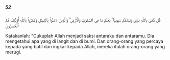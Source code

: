 ##### 52

<span class="ayah">قُلْ كَفَىٰ بِٱللَّهِ بَيْنِى وَبَيْنَكُمْ شَهِيدًۭا ۖ يَعْلَمُ مَا فِى ٱلسَّمَٰوَٰتِ وَٱلْأَرْضِ ۗ وَٱلَّذِينَ ءَامَنُوا۟ بِٱلْبَٰطِلِ وَكَفَرُوا۟ بِٱللَّهِ أُو۟لَٰٓئِكَ هُمُ ٱلْخَٰسِرُونَ</span>

<span class="ayah_translation">Katakanlah: "Cukuplah Allah menjadi saksi antaraku dan antaramu. Dia mengetahui apa yang di langit dan di bumi. Dan orang-orang yang percaya kepada yang batil dan ingkar kepada Allah, mereka itulah orang-orang yang merugi.</span>
